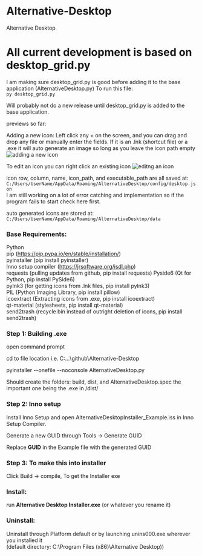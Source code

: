 # Alternative-Desktop

Alternative Desktop

# All current development is based on desktop_grid.py

I am making sure desktop_grid.py is good before adding it to the base application (AlternativeDesktop.py)
To run this file:   
```py desktop_grid.py```

Will probably not do a new release until desktop_grid.py is added to the base application.

previews so far: 

Adding a new icon: Left click any + on the screen, and you can drag and drop any file or manually enter the fields.
If it is an .lnk (shortcut file) or a .exe it will auto generate an image so long as you leave the icon path empty
![adding a new icon](readme/new_icon.gif)


To edit an icon you can right click an existing icon
![editng an icon](readme/edit.gif)


icon row, column, name, icon_path, and executable_path are all saved at:   
```C:/Users/UserName/AppData/Roaming/AlternativeDesktop/config/desktop.json```   
I am still working on a lot of error catching and implementation so if the program fails to start check here first.   

auto generated icons are stored at:   
```C:/Users/UserName/AppData/Roaming/AlternativeDesktop/data```   

### Base Requirements: 
Python  
pip (https://pip.pypa.io/en/stable/installation/)  
pyinstaller (pip install pyinstaller)  
Inno setup compiler (https://jrsoftware.org/isdl.php)  
requests   	(pulling updates from github, pip install requests)
Pyside6 	(Qt for Python, pip install PySide6)   
pylnk3		(for getting icons from .lnk files, pip install pylnk3)   
PIL 		(Python Imaging Library, pip install pillow)   
icoextract  (Extracting icons from .exe, pip install icoextract)  
qt-material (stylesheets, pip install qt-material)  
send2trash (recycle bin instead of outright deletion of icons, pip install send2trash)  

### Step 1: Building .exe
open command prompt

cd to file location i.e. C:\...\github\Alternative-Desktop

pyinstaller --onefile --noconsole AlternativeDesktop.py

Should create the folders: build, dist, and AlternativeDesktop.spec the important one being the .exe in /dist/

### Step 2: Inno setup

Install Inno Setup and open AlternativeDesktopInstaller_Example.iss in Inno Setup Compiler.

Generate a new GUID through Tools -> Generate GUID

Replace **GUID** in the Example file with the generated GUID

### Step 3: To make this into installer
Click Build -> compile, To get the Installer exe

### Install: 
run **Alternative Desktop Installer.exe** (or whatever you rename it)

### Uninstall: 
Uninstall through Platform default or by launching unins000.exe wherever you installed it  
(default directory: C:\Program Files (x86)\Alternative Desktop))


